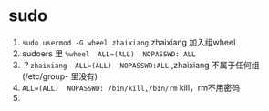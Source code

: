 # sudo
1. `sudo usermod -G wheel zhaixiang`  zhaixiang 加入组wheel
2. sudoers 里  `%wheel  ALL=(ALL)  NOPASSWD: ALL`
3. ？`zhaixiang  ALL=(ALL)  NOPASSWD:ALL` ,zhaixiang 不属于任何组 (/etc/group- 里没有)
4.  `ALL=(ALL)  NOPASSWD: /bin/kill,/bin/rm`  kill，rm不用密码
5.  
